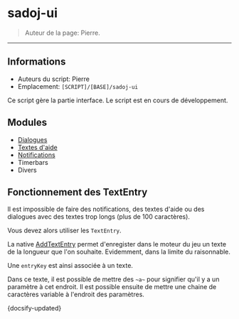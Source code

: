 # sadoj-ui

> Auteur de la page: Pierre.

---

## Informations

* Auteurs du script: Pierre
* Emplacement: `[SCRIPT]/[BASE]/sadoj-ui`

Ce script gère la partie interface. Le script est en cours de développement.

## Modules

* [Dialogues](life/dev/framework/sadoj-ui/dialogue.md)
* [Textes d'aide](life/dev/framework/sadoj-ui/helptext.md)
* [Notifications](life/dev/framework/sadoj-ui/notification.md)
* Timerbars
* Divers

## Fonctionnement des TextEntry

Il est impossible de faire des notifications, des textes d'aide ou des dialogues avec des textes trop longs (plus de 100 caractères).

Vous devez alors utiliser les `TextEntry`.

La native [AddTextEntry](https://docs.fivem.net/natives/?_0x32CA01C3) permet d'enregister dans le moteur du jeu un texte de la longueur que l'on souhaite. Evidemment, dans la limite du raisonnable.

Une `entryKey` est ainsi associée à un texte.

Dans ce texte, il est possible de mettre des `~a~` pour signifier qu'il y a un paramètre à cet endroit.
Il est possible ensuite de mettre une chaine de caractères variable à l'endroit des paramètres.

{docsify-updated}
